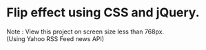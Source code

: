 # Flip effect using CSS and jQuery.
Note : View this project on screen size less than 768px.<br>
(Using Yahoo RSS Feed news API)
